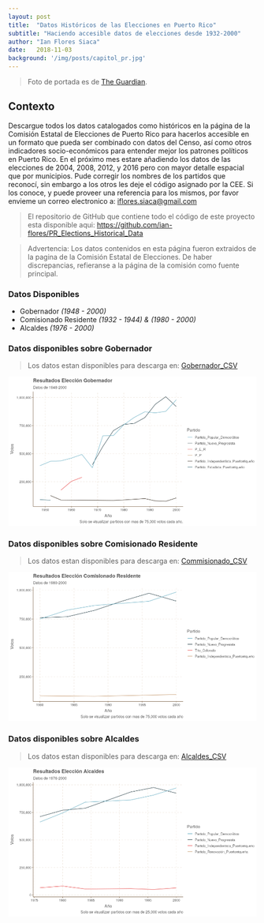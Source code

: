 ```yaml
---
layout: post
title:  "Datos Históricos de las Elecciones en Puerto Rico"
subtitle: "Haciendo accesible datos de elecciones desde 1932-2000"
author: "Ian Flores Siaca"
date:   2018-11-03
background: '/img/posts/capitol_pr.jpg'
---
```


> Foto de portada es de [The Guardian](https://www.theguardian.com/world/2017/jun/10/puerto-rico-vote-statehood-us-economy).


Contexto
--------

Descargue todos los datos catalogados como históricos en la página de la Comisión Estatal de Elecciones de Puerto Rico para hacerlos accesible en un formato que pueda ser combinado con datos del Censo, así como otros indicadores socio-económicos para entender mejor los patrones políticos en Puerto Rico. En el próximo mes estare añadiendo los datos de las elecciones de 2004, 2008, 2012, y 2016 pero con mayor detalle espacial que por municipios. Pude corregir los nombres de los partidos que reconocí, sin embargo a los otros les deje el código asignado por la CEE. Si los conoce, y puede proveer una referencia para los mismos, por favor envieme un correo electronico a: <iflores.siaca@gmail.com>

> El repositorio de GitHub que contiene todo el código de este proyecto esta disponible aqui: <https://github.com/ian-flores/PR_Elections_Historical_Data>

> Advertencia: Los datos contenidos en esta página fueron extraidos de la pagina de la Comisión Estatal de Elecciones. De haber discrepancias, refieranse a la página de la comisión como fuente principal.

### Datos Disponibles

-   Gobernador *(1948 - 2000)*
-   Comisionado Residente *(1932 - 1944) & (1980 - 2000)*
-   Alcaldes *(1976 - 2000)*

### Datos disponibles sobre Gobernador

> Los datos estan disponibles para descarga en: [Gobernador\_CSV](https://github.com/ian-flores/PR_Elections_Historical_Data/blob/master/data/elecciones_generales/gobernador/gobernador.csv)

![](https://raw.githubusercontent.com/ian-flores/PR_Elections_Historical_Data/master/doc/descripcion_files/figure-markdown_github/unnamed-chunk-1-1.png)

### Datos disponibles sobre Comisionado Residente

> Los datos estan disponibles para descarga en: [Commisionado\_CSV](https://github.com/ian-flores/PR_Elections_Historical_Data/blob/master/data/elecciones_generales/comisionado_residente/comisionado_residente.csv)

![](https://raw.githubusercontent.com/ian-flores/PR_Elections_Historical_Data/master/doc/descripcion_files/figure-markdown_github/unnamed-chunk-3-1.png)

### Datos disponibles sobre Alcaldes

> Los datos estan disponibles para descarga en: [Alcaldes\_CSV](https://github.com/ian-flores/PR_Elections_Historical_Data/blob/master/data/elecciones_generales/alcalde/alcalde.csv)

![](https://raw.githubusercontent.com/ian-flores/PR_Elections_Historical_Data/master/doc/descripcion_files/figure-markdown_github/unnamed-chunk-5-1.png)
